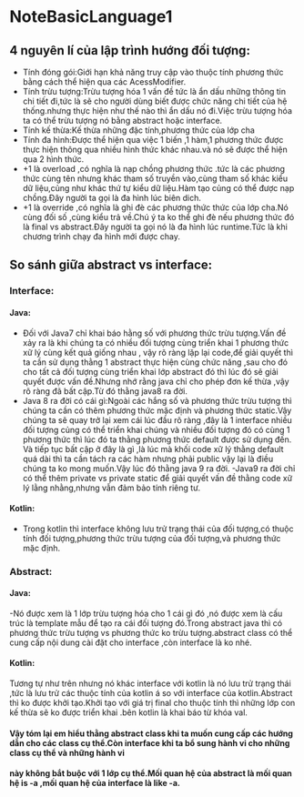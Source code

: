 # NoteBasicLanguage1
## 4 nguyên lí của lập trình hướng đối tượng:
-  Tính đóng gói:Giới hạn khả năng truy cập vào thuộc tính  phương thức bằng cách thể hiện qua các AcessModifier.
-  Tính trừu tượng:Trừu tượng hóa 1 vấn đề tức là ẩn dấu những thông tin chi tiết đi,tức là sẽ cho người dùng biết được chức năng chi tiết của hệ thống.nhưng thực hiện như thế nào 
thì ẩn dấu nó đi.Việc trừu tượng hóa ta có thể trừu tượng nó bằng abstract hoặc interface.
-  Tính kế thừa:Kế thừa những đặc tính,phương thức của lớp cha
-  Tính đa hình:Được thể hiện qua việc 1 biến ,1 hàm,1 phương thức được thực hiện thông qua nhiều hình thức khác nhau.và nó sẽ được thể hiện qua 2 hình thức.
 -    +1 là overload ,có nghĩa là nạp chồng phương thức .tức là các phương thức cùng tên nhưng khác tham số truyền vào,cùng tham số khác kiểu dữ liệu,củng như khác thứ tự kiểu dữ liệu.Hàm tạo củng có thể được nạp chồng.Đây người ta gọi là đa hình lúc biên dich.
 -    +1 là override ,có nghĩa là ghi đè các phương thức thức của lớp cha.Nó cùng đối số ,cùng kiểu trả về.Chú ý ta ko thể ghi đè nếu phương thức đó là final vs abstract.Đây người ta gọi nó là đa hình lúc runtime.Tức là khi chương trình chạy đa hình mới được chay.
## So sánh giữa abstract vs interface:
 ### Interface:
 #### Java:
 - Đối với Java7 chỉ khai báo hằng số với phương thức trừu tượng.Vấn đề xảy ra là khi chúng ta có nhiều đối tượng cùng triển khai 1 phương thức xữ lý cùng kết quả giống nhau , vậy rõ ràng lặp lại code,để giải quyết thì ta cần sử dụng thằng 1 abstract thực hiện cùng chức năng ,sau cho đó cho tất cả đối tượng cùng triển khai lớp abstract đó thì lúc đó sẽ giải quyết được vấn đề.Nhưng nhớ rằng java chỉ cho phép đơn kế thừa ,vậy rõ ràng đã bất cập.Từ đó thằng java8 ra đời.
 - Java 8 ra đời có cái gì:Ngoài các hắng số và phương thức trừu tượng thì chúng ta cần có thêm phương thức mặc định và phương thức static.Vậy chúng ta sẽ quay trở lại xem cái lúc đầu rõ ràng ,đây là 1 interface nhiều đối tượng củng có thể triển khai chúng và nhiều đối tượng đó có cùng 1 phương thức thì lúc đó ta thằng phương thức default được sử dụng đến.
Và tiếp tục bất cập ở đây là gì ,là lúc mà khối code xữ lý thằng default quá dài thì ta cần tách ra các hàm nhưng phải public vậy lại là điều chúng ta ko mong muốn.Vậy lúc đó thằng java 9 ra đời.
-Java9 ra đời chỉ có thể thêm private vs private static để giải quyết vấn đề thằng code xữ lý lằng nhằng,nhưng vẫn đảm bảo tính riêng tư.
#### Kotlin:
- Trong kotlin thì interface không lưu trử trạng thái của đối tượng,có thuộc tính đối tượng,phương thức trừu tượng của đối tượng,và phương thức mặc định.
### Abstract:
#### Java:
-Nó được xem là 1 lớp trừu tượng hóa cho 1 cái gì đó ,nó được xem là cấu trúc là template mẫu để tạo ra cái đối tượng đó.Trong abstract java thì có phương thức trừu tượng vs phương thức ko trừu tượng.abstract class có thể  cung cấp nội dung cài đặt cho interface ,còn interface là ko nhé.
#### Kotlin:
Tương tự như trên nhưng nó khác interface với kotlin là nó lưu trử trạng thái ,tức là lưu trử các thuộc tính của kotlin á so với interface của kotlin.Abstract thì ko được khởi tạo.Khởi tạo với giá trị final cho thuộc tính thì những lớp con kế thừa sẽ ko được triển khai .bên kotlin là khai báo từ khóa val.
#### Vậy tóm lại em hiểu thằng abstract class khi ta muốn cung cấp các hướng dẫn cho các class cụ thể.Còn interface khi ta bổ sung hành vi cho những class cụ thể và những hành vi 
#### này không bắt buộc với 1 lớp cụ thể.Mối quan hệ của abstract là mối quan hệ is -a ,mối quan hệ của interface là like -a.
